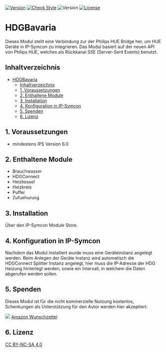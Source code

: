 [![Version](https://img.shields.io/badge/Symcon-PHPModul-red.svg)](https://www.symcon.de/service/dokumentation/entwicklerbereich/sdk-tools/sdk-php/)
[![Check Style](https://github.com/Schnittcher/HDGBavaria/workflows/Check%20Style/badge.svg)](https://github.com/Schnittcher/HDGBavaria/actions)
![Version](https://img.shields.io/badge/Symcon%20Version-6.0%20%3E-blue.svg)
[![License](https://img.shields.io/badge/License-CC%20BY--NC--SA%204.0-green.svg)](https://creativecommons.org/licenses/by-nc-sa/4.0/)

# HDGBavaria
   Dieses Modul stellt eine Verbindung zur der Philips HUE Bridge her, um HUE Geräte in IP-Symcon zu integrieren.
   Das Modul basiert auf der neuen API von Philips HUE, welches als Rückkanal SSE (Server-Sent Events) benutzt.
 
## Inhaltverzeichnis
- [HDGBavaria](#hdgbavaria)
	- [Inhaltverzeichnis](#inhaltverzeichnis)
	- [1. Voraussetzungen](#1-voraussetzungen)
	- [2. Enthaltene Module](#2-enthaltene-module)
	- [3. Installation](#3-installation)
	- [4. Konfiguration in IP-Symcon](#4-konfiguration-in-ip-symcon)
	- [5. Spenden](#5-spenden)
	- [6. Lizenz](#6-lizenz)
   
## 1. Voraussetzungen

* mindestens IPS Version 6.0

## 2. Enthaltene Module

* Brauchwasser
* HDGConnect
* Heizkessel
* Heizkreis
* Puffer
* Zufuehurung

## 3. Installation
Über den IP-Symcon Module Store.

## 4. Konfiguration in IP-Symcon

Nachdem das Modul installiert wurde muss eine Geräteinstanz angelegt werden.
Beim Anlegen der Geräte Instanz wird automatisch die HDGConnect Splitter Instanz angelegt, hier muss die IP-Adresse der HDG Heizung hinterlegt werden, sowie ein Intervall, in welchem die Daten abgerufen werden sollen.

## 5. Spenden

Dieses Modul ist für die nicht kommerzielle Nutzung kostenlos, Schenkungen als Unterstützung für den Autor werden hier akzeptiert:    

<a href="https://www.paypal.com/cgi-bin/webscr?cmd=_s-xclick&hosted_button_id=EK4JRP87XLSHW" target="_blank"><img src="https://www.paypalobjects.com/de_DE/DE/i/btn/btn_donate_LG.gif" border="0" /></a> <a href="https://www.amazon.de/hz/wishlist/ls/3JVWED9SZMDPK?ref_=wl_share" target="_blank">Amazon Wunschzettel</a>

## 6. Lizenz

[CC BY-NC-SA 4.0](https://creativecommons.org/licenses/by-nc-sa/4.0/)